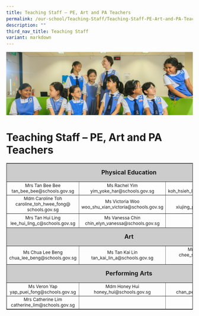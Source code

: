 ```yaml
---
title: Teaching Staff – PE, Art and PA Teachers
permalink: /our-school/Teaching-Staff/Teaching-Staff-PE-Art-and-PA-Teachers/
description: ""
third_nav_title: Teaching Staff
variant: markdown
---
```

![](/images/Web_banners/webbanner2024_12.jpg)

Teaching Staff – PE, Art and PA Teachers
========================================
<table style="text-align: center; font-size: 12px; border-collapse: collapse;" border="1" width="100%">
<tbody>
<tr style="height: 42px;">
<td style="font-size: 16px; background-color: #cccccc; height: 42px; width: 99.478%; text-align: center" colspan="3"><strong>Physical Education</strong></td>
</tr>
<tr style="height: 12px;">
<td style="height: 12px; width: 33%;">Mrs Tan Bee Bee<br>
tan_bee_bee@schools.gov.sg</td>
<td style="height: 12px; width: 33%;">Ms Rachel Yim<br>
yim_yoke_har@schools.gov.sg</td>
<td style="height: 12px; width: 33%;">&nbsp;Mrs Judith Peh<br>
koh_hsieh_ling_judith@schools.gov.sg</td>
</tr>
<tr style="height: 12px;">
<td style="height: 12px; width: 33%;">Mdm Caroline Toh<br>
caroline_toh_hwee_fong@
schools.gov.sg</td>
<td style="height: 12px; width: 33%;">Ms Victoria Woo<br>
woo_shu_xian_victoria@schools.gov.sg</td>
<td style="height: 12px; width: 33%;">Mrs Peters<br>
xiujing_peters@schools.gov.sg</td>
</tr>
<tr style="height: 31.8889px;">
<td style="height: 31.8889px; width: 33%;">Mrs Tan Hui Ling<br>
lee_hui_ling_c@schools.gov.sg</td>
<td style="height: 31.8889px; width: 33%;">Ms Vanessa Chin<br>
chin_elyn_vanessa@schools.gov.sg</td>
<td style="height: 31.8889px; width: 33%;"></td>
</tr>
<tr style="height: 42px;">
<td style="font-size: 16px; background-color: #cccccc; height: 42px; width: 99.478%; text-align: center" colspan="3"><strong>Art</strong></td>
</tr>
<tr style="height: 12px;">
<td style="height: 12px; width: 33%;">Ms Chua Lee Beng<br>
chua_lee_beng@schools.gov.sg</td>
<td style="height: 12px; width: 33%;">Ms Tan Kai Lin<br>tan_kai_lin_a@schools.gov.sg</td>
<td style="height: 12px; width: 33%;">Mrs Catherine Tang<br>
chee_sher_ping_catherine@
schools.gov.sg</td>
</tr>
<tr>
</tr>
<tr style="height: 42px;">
<td style="font-size: 16px; background-color: #cccccc; height: 42px; width: 99.478%; text-align: center" colspan="3"><strong>Performing Arts</strong></td>
</tr>
<tr style="height: 26px;">
<td style="height: 26px; width: 20.0696%;">Ms Veron Yap<br>
yap_puei_fong@schools.gov.sg</td>
<td style="height: 26px; width: 37.471%;">Mdm Honey Hui<br>
honey_hui@schools.gov.sg</td>
<td style="height: 26px; width: 37.471%;">Mrs Peggy Yeo<br>
chan_pei_gee@schools.gov.sg</td>
</tr>
<tr style="height: 26px;">
<td style="height: 26px; width: 20.0696%;">Mrs Catherine Lim<br>
catherine_lim@schools.gov.sg</td>
<td style="height: 26px; width: 37.471%;"></td>
<td style="height: 26px; width: 37.471%;"></td>
</tr>
</tbody>
</table>